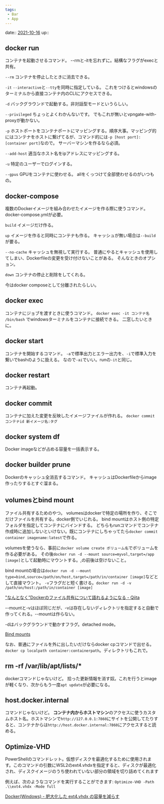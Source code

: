 ```yaml
---
tags:
 - Bar
 - App
---
```


date:: [2021-10-16](/Daily_Note/2021-10-16.md)
up::

## docker run
コンテナを起動させるコマンド。
--rmと-itを忘れずに。結構なフラグがexecと共有。

`--rm`
コンテナを停止したときに消去できる。

`-it`
`--interactive`と`--tty`を同時に指定している。
これをつけるとwindowsのターミナルから直接コンテナ内のCLIにアクセスできる。

`-d`
バックグラウンドで起動する。非対話型モードというらしい。

`--privileged`
ちょっとよくわかんないです。
でもこれが無いとvpngate-with-proxyが動かない。

`-p`
ホストポートをコンテナポートにマッピングする。順序大事。マッピング的にはコンテナをホストに繋げてるが、コマンド的には`-p [host port]:[container port]`なので。
サーバーマシンを作るなら必須。

`--add-host`
適当なホスト名をipアドレスにマッピングする。

`-u`
特定のユーザーでログインする。

`--gpus`
GPUをコンテナに使わせる。
allをくっつけて全部使わせるのがいつもの。



## docker-compose
複数のDockerイメージを組み合わせたイメージを作る際に使うコマンド。
docker-compose.ymlが必要。

`build`
イメージだけ作る。

`up`
イメージを作ると同時にコンテナも作る。
キャッシュが無い場合は`--build`が要る。

`--no-cache`
キャッシュを無視して実行する。
普通にやるとキャッシュを使用してしまい、Dockerfileの変更を受け付けないことがある。
そんなときのオプション。

`down`
コンテナの停止と削除をしてくれる。

今はdocker composeとして分離されたらしい。

## docker exec
コンテナにジョブを渡すときに使うコマンド。
`docker exec -it コンテナ名 /bin/bash` でwindowsターミナルをコンテナに接続できる。
二窓したいときに。

## docker start
コンテナを開始するコマンド。
`-a`で標準出力とエラー出力を、`-i`で標準入力を繋いでbashのように扱える。
なので`-ai`でいい。runの`-it`と同じ。

## docker restart
コンテナ再起動。

## docker commit
コンテナに加えた変更を反映したイメージファイルが作れる。
`docker commit コンテナid 新イメージ名:タグ`

## docker system df
Docker imageなどが占める容量を一括表示する。

## docker builder prune
Dockerのキャッシュ全消去するコマンド。
キャッシュはDockerfileからimage作ったりするとすぐ溜まる。

## volumesとbind mount
ファイル共有するためのやつ。
volumesはdockerで特定の場所を作り、そこでだけファイルを共有する。docker側でいじれる。
bind mountはホスト側の特定フォルダを指定してコンテナにバインドする。
どちらもrunコマンドでコンテナ作成時に追加しないといけない。既にコンテナにしちゃってたら`docker commit container imagename:latest`で作る。

volumesを使うなら、事前に`docker volume create ボリューム名`でボリュームを作る必要がある。
その後`docker run -d --mount source=myvol,target=/app [image]`として起動時にマウントする。,の前後は空けないこと。

bind mountの場合は`docker run -d --mount type=bind,source=/path/on/host,target=/path/in/container [image]`などとして直接マウント。
`-v`フラグだと短く書ける。`docker run -d -v /path/on/host:/path/in/container [image]`

["なんとなく”Dockerのファイル共有について語れるようになる - Qiita](https://qiita.com/kobori_akira/items/73488918d6fb2a1ae020)

--mountと-vはほぼ同じだが、-vは存在しないディレクトリを指定すると自動で作ってくれる。--mountは作らない。

-dはバックグラウンドで動かすフラグ。detached mode。

[Bind mounts](https://docs.docker.com/storage/bind-mounts/)

なお、普通にファイルを外に出したいだけならdocker cpコマンドで出せる。`docker cp localpath container:containerpath`。ディレクトリもこれで。

## rm -rf /var/lib/apt/lists/*
dockerコマンドじゃないけど。
拾った更新情報を消す奴。これを行うとimageが軽くなり、次からもう一度`apt update`が必要になる。

## host.docker.internal
コマンドじゃないけど。
**コンテナ内からホストマシン**のアクセスに使うカスタムホスト名。ホストマシンで`http://127.0.0.1:7860`にサイトを公開してたりすると、コンテナからは`http://host.docker.internal:7860`にアクセスすると読める。

## Optimize-VHD
PowerShellのコマンドレット。仮想ディスクを最適化するために使用されます。このコマンドの引数にWSL2のext4.vhdxを指定すると、ディスクが最適化され、ディスクイメージのうち使われていない部分の領域を切り詰めてくれます

例えば、次のようなコマンドを実行することができます: `Optimize-VHD -Path .\\ext4.vhdx -Mode full`

[Docker(Windows) - 肥大化した ext4.vhdx の容量を減らす](https://www.curict.com/item/f4/f46da60.html)